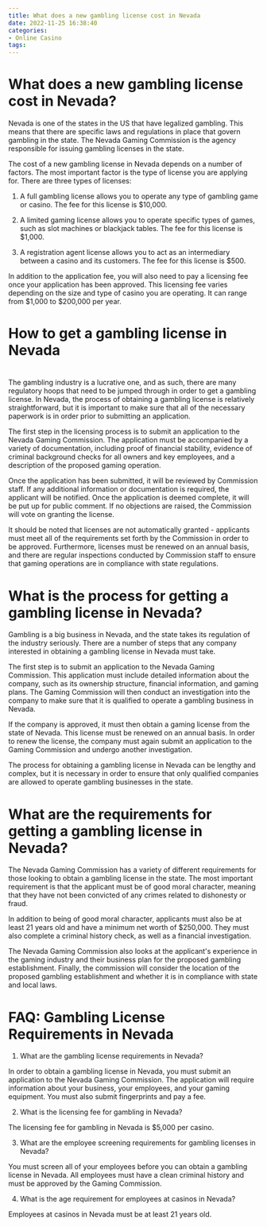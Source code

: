 ```yaml
---
title: What does a new gambling license cost in Nevada
date: 2022-11-25 16:38:40
categories:
- Online Casino
tags:
---
```



#  What does a new gambling license cost in Nevada?

Nevada is one of the states in the US that have legalized gambling. This means that there are specific laws and regulations in place that govern gambling in the state. The Nevada Gaming Commission is the agency responsible for issuing gambling licenses in the state.

The cost of a new gambling license in Nevada depends on a number of factors. The most important factor is the type of license you are applying for. There are three types of licenses:

1) A full gambling license allows you to operate any type of gambling game or casino. The fee for this license is $10,000.

2) A limited gaming license allows you to operate specific types of games, such as slot machines or blackjack tables. The fee for this license is $1,000.

3) A registration agent license allows you to act as an intermediary between a casino and its customers. The fee for this license is $500.

In addition to the application fee, you will also need to pay a licensing fee once your application has been approved. This licensing fee varies depending on the size and type of casino you are operating. It can range from $1,000 to $200,000 per year.

#  How to get a gambling license in Nevada

#

The gambling industry is a lucrative one, and as such, there are many regulatory hoops that need to be jumped through in order to get a gambling license. In Nevada, the process of obtaining a gambling license is relatively straightforward, but it is important to make sure that all of the necessary paperwork is in order prior to submitting an application.

The first step in the licensing process is to submit an application to the Nevada Gaming Commission. The application must be accompanied by a variety of documentation, including proof of financial stability, evidence of criminal background checks for all owners and key employees, and a description of the proposed gaming operation.

Once the application has been submitted, it will be reviewed by Commission staff. If any additional information or documentation is required, the applicant will be notified. Once the application is deemed complete, it will be put up for public comment. If no objections are raised, the Commission will vote on granting the license.

It should be noted that licenses are not automatically granted - applicants must meet all of the requirements set forth by the Commission in order to be approved. Furthermore, licenses must be renewed on an annual basis, and there are regular inspections conducted by Commission staff to ensure that gaming operations are in compliance with state regulations.

#  What is the process for getting a gambling license in Nevada?

Gambling is a big business in Nevada, and the state takes its regulation of the industry seriously. There are a number of steps that any company interested in obtaining a gambling license in Nevada must take.

The first step is to submit an application to the Nevada Gaming Commission. This application must include detailed information about the company, such as its ownership structure, financial information, and gaming plans. The Gaming Commission will then conduct an investigation into the company to make sure that it is qualified to operate a gambling business in Nevada.

If the company is approved, it must then obtain a gaming license from the state of Nevada. This license must be renewed on an annual basis. In order to renew the license, the company must again submit an application to the Gaming Commission and undergo another investigation.

The process for obtaining a gambling license in Nevada can be lengthy and complex, but it is necessary in order to ensure that only qualified companies are allowed to operate gambling businesses in the state.

#  What are the requirements for getting a gambling license in Nevada?

The Nevada Gaming Commission has a variety of different requirements for those looking to obtain a gambling license in the state. The most important requirement is that the applicant must be of good moral character, meaning that they have not been convicted of any crimes related to dishonesty or fraud.

In addition to being of good moral character, applicants must also be at least 21 years old and have a minimum net worth of $250,000. They must also complete a criminal history check, as well as a financial investigation.

The Nevada Gaming Commission also looks at the applicant's experience in the gaming industry and their business plan for the proposed gambling establishment. Finally, the commission will consider the location of the proposed gambling establishment and whether it is in compliance with state and local laws.

#  FAQ: Gambling License Requirements in Nevada

1. What are the gambling license requirements in Nevada?

In order to obtain a gambling license in Nevada, you must submit an application to the Nevada Gaming Commission. The application will require information about your business, your employees, and your gaming equipment. You must also submit fingerprints and pay a fee.

2. What is the licensing fee for gambling in Nevada?

The licensing fee for gambling in Nevada is $5,000 per casino.

3. What are the employee screening requirements for gambling licenses in Nevada?

You must screen all of your employees before you can obtain a gambling license in Nevada. All employees must have a clean criminal history and must be approved by the Gaming Commission.

4. What is the age requirement for employees at casinos in Nevada?

Employees at casinos in Nevada must be at least 21 years old.